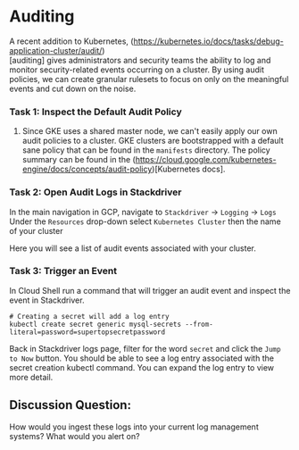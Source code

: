 # Auditing	
A recent addition to Kubernetes, (https://kubernetes.io/docs/tasks/debug-application-cluster/audit/)	
[auditing] gives administrators and security teams the ability to log and monitor security-related events occurring on a cluster. By using audit policies, we can create granular rulesets to focus on only on the meaningful events and cut down on the noise. 	

 ### Task 1: Inspect the Default Audit Policy	
1. Since GKE uses a shared master node, we can't easily apply our own audit policies to a cluster. GKE clusters are bootstrapped with a default sane policy that can be found in the `manifests` directory. The policy summary can be found in the (https://cloud.google.com/kubernetes-engine/docs/concepts/audit-policy)[Kubernetes docs].	


 ### Task 2: Open Audit Logs in Stackdriver	
In the main navigation in GCP, navigate to `Stackdriver` -> `Logging` -> `Logs`	
Under the `Resources` drop-down select `Kubernetes Cluster` then the name of your cluster	

 Here you will see a list of audit events associated with your cluster.	

 ### Task 3: Trigger an Event	
In Cloud Shell run a command that will trigger an audit event and inspect the event in Stackdriver.	
```	
# Creating a secret will add a log entry	
kubectl create secret generic mysql-secrets --from-literal=password=supertopsecretpassword	
```	
Back in Stackdriver logs page, filter for the word `secret` and click the `Jump to Now` button. You should be able to see a log entry associated with the secret creation kubectl command. You can expand the log entry to view more detail. 	

 ## Discussion Question: 	
How would you ingest these logs into your current log management systems? What would you alert on?